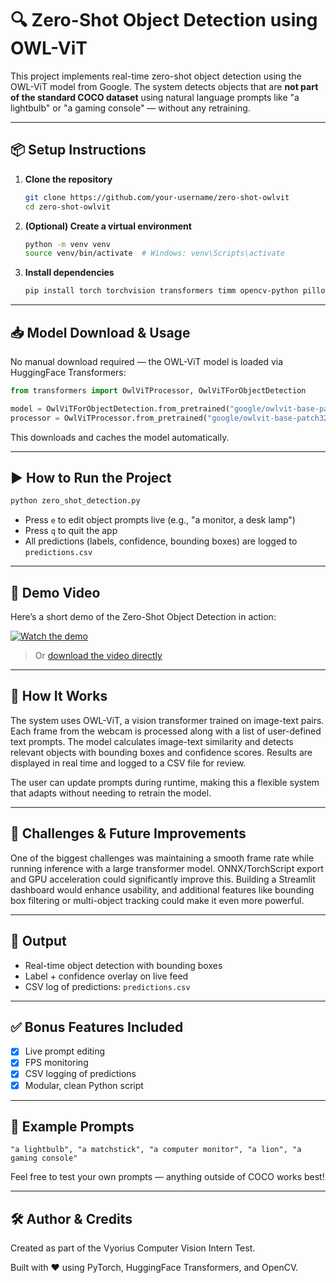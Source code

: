 # 🔍 Zero-Shot Object Detection using OWL-ViT

This project implements real-time zero-shot object detection using the OWL-ViT model from Google. The system detects objects that are **not part of the standard COCO dataset** using natural language prompts like "a lightbulb" or "a gaming console" — without any retraining.

---

## 📦 Setup Instructions

1. **Clone the repository**
   ```bash
   git clone https://github.com/your-username/zero-shot-owlvit
   cd zero-shot-owlvit
   ```

2. **(Optional) Create a virtual environment**
   ```bash
   python -m venv venv
   source venv/bin/activate  # Windows: venv\Scripts\activate
   ```

3. **Install dependencies**
   ```bash
   pip install torch torchvision transformers timm opencv-python pillow
   ```

---

## 📥 Model Download & Usage

No manual download required — the OWL-ViT model is loaded via HuggingFace Transformers:

```python
from transformers import OwlViTProcessor, OwlViTForObjectDetection

model = OwlViTForObjectDetection.from_pretrained("google/owlvit-base-patch32")
processor = OwlViTProcessor.from_pretrained("google/owlvit-base-patch32")
```

This downloads and caches the model automatically.

---

## ▶️ How to Run the Project

```bash
python zero_shot_detection.py
```

- Press `e` to edit object prompts live (e.g., "a monitor, a desk lamp")
- Press `q` to quit the app
- All predictions (labels, confidence, bounding boxes) are logged to `predictions.csv`

---

## 🎥 Demo Video

Here’s a short demo of the Zero-Shot Object Detection in action:

[![Watch the demo](https://img.youtube.com/vi/YOUR_VIDEO_ID/0.jpg)](https://www.youtube.com/watch?v=YOUR_VIDEO_ID)

> Or [download the video directly](demo/demo.mp4)

---

## 📝 How It Works

The system uses OWL-ViT, a vision transformer trained on image-text pairs. Each frame from the webcam is processed along with a list of user-defined text prompts. The model calculates image-text similarity and detects relevant objects with bounding boxes and confidence scores. Results are displayed in real time and logged to a CSV file for review.

The user can update prompts during runtime, making this a flexible system that adapts without needing to retrain the model.

---

## 🧠 Challenges & Future Improvements

One of the biggest challenges was maintaining a smooth frame rate while running inference with a large transformer model. ONNX/TorchScript export and GPU acceleration could significantly improve this. Building a Streamlit dashboard would enhance usability, and additional features like bounding box filtering or multi-object tracking could make it even more powerful.

---

## 📁 Output

- Real-time object detection with bounding boxes
- Label + confidence overlay on live feed
- CSV log of predictions: `predictions.csv`

---

## ✅ Bonus Features Included

- [x] Live prompt editing
- [x] FPS monitoring
- [x] CSV logging of predictions
- [x] Modular, clean Python script

---

## 🧪 Example Prompts

```text
"a lightbulb", "a matchstick", "a computer monitor", "a lion", "a gaming console"
```

Feel free to test your own prompts — anything outside of COCO works best!

---

## 🛠 Author & Credits

Created as part of the Vyorius Computer Vision Intern Test.

Built with ❤️ using PyTorch, HuggingFace Transformers, and OpenCV.


